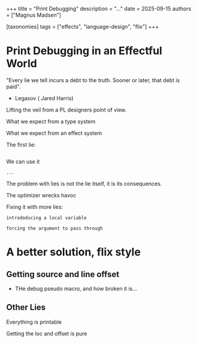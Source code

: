 +++
title = "Print Debugging"
description = "..."
date = 2025-09-15
authors = ["Magnus Madsen"]

[taxonomies]
tags = ["effects", "language-design", "flix"]
+++

# Print Debugging in an Effectful World

"Every lie we tell incurs a debt to the truth. Sooner or later, that debt is paid".
- Legasov ( Jared Harris)

Lifting the veil from a PL designers point of view.

What we expect from a type system

What we expect from an effect system

The first lie:

```flix

```

We can use it 


```flix
...

```

The problem with lies is not the lie itself, it is its consequences.

The optimizer wrecks havoc

Fixing it with more lies:

```
intrododucing a local variable
```


```
forcing the argument to pass through
```


# A better solution, flix style




## Getting source and line offset

- THe debug pseudo macro, and how broken it is...


## Other Lies

Everything is printable

Getting the loc and offset is pure

